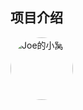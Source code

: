 ## 项目介绍
<p>
  <a href="http://hsjhome.top">
    <img src="http://101.34.207.12:1314/avatar/myAvatar.jpg" alt="Joe的小窝" style="border-radius: 50%;width:100px">
  </a>
</p>
